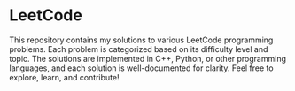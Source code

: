 # LeetCode
This repository contains my solutions to various LeetCode programming problems. Each problem is categorized based on its difficulty level and topic. The solutions are implemented in C++, Python, or other programming languages, and each solution is well-documented for clarity.  Feel free to explore, learn, and contribute! 
